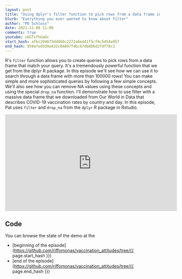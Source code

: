 ```yaml
---
layout: post
title: "Using dplyr's filter function to pick rows from a data frame in R (CC161)"
blurb: "Everything you ever wanted to know about filter"
author: "PD Schloss"
date: 2021-11-08 11:00
comments: true
youtube: u6GTxfhUaOc
start_hash: afbc294673dd460c2272a6ed41f5cf6c5454e957
end_hash: 959afed939a432c84897f4bc67db8b6d2fdf78c3
---
```


R's `filter` function allows you to create queries to pick rows from a data frame that match your query. It's a tremendously powerful function that we get from the dplyr R package. In this episode we'll see how we can use it to search through a data frame with more than 100000 rows! You can make simple and more sophisticated queries by following a few simple concepts. We'll also see how you can remove NA values using these concepts and using the special `drop_na` function. I'll demonstrate how to use filter with a massive data frame that we downloaded from Our World in Data that describes COVID-19 vaccination rates by country and day. In this episode, Pat uses `filter` and `drop_na` from the `dplyr` R package in Rstudio.


<iframe style="margin: 0 auto;display:block;" width="560" height="315" src="https://www.youtube.com/embed/{{ page.youtube }}" frameborder="0" allow="accelerometer; autoplay; encrypted-media; gyroscope; picture-in-picture" allowfullscreen></iframe>


## Code

You can browse the state of the demo at the
* [beginning of the episode](https://github.com/riffomonas/vaccination_attitudes/tree/{{ page.start_hash }})
* [end of the episode](https://github.com/riffomonas/vaccination_attitudes/tree/{{ page.end_hash }})

